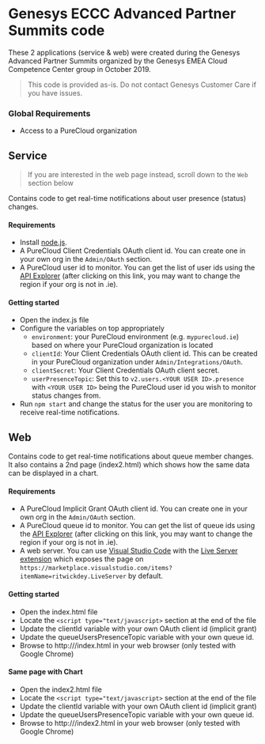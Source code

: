 # Genesys ECCC Advanced Partner Summits code

These 2 applications (service & web) were created during the Genesys Advanced Partner Summits organized by the Genesys EMEA Cloud Competence Center group in October 2019.

>This code is provided as-is. Do not contact Genesys Customer Care if you have issues.

### Global Requirements

* Access to a PureCloud organization

## Service

> If you are interested in the web page instead, scroll down to the `Web` section below

Contains code to get real-time notifications about user presence (status) changes.

#### Requirements

* Install [node.js](https://nodejs.org/).
* A PureCloud Client Credentials OAuth client id. You can create one in your own org in the `Admin/OAuth` section.
* A PureCloud user id to monitor. You can get the list of user ids using the [API Explorer](https://developer.mypurecloud.ie/developer-tools/#/api-explorer) (after clicking on this link, you may want to change the region if your org is not in .ie).

#### Getting started
* Open the index.js file
* Configure the variables on top appropriately
  * `environment`: your PureCloud environment (e.g. `mypurecloud.ie`) based on where your PureCloud organization is located
  * `clientId`: Your Client Credentials OAuth client id. This can be created in your PureCloud organization under `Admin/Integrations/OAuth`.
  * `clientSecret`: Your Client Credentials OAuth client secret.
  * `userPresenceTopic`: Set this to `v2.users.<YOUR USER ID>.presence` with `<YOUR USER ID>` being the PureCloud user id you wish to monitor status changes from.
* Run `npm start` and change the status for the user you are monitoring to receive real-time notifications.

## Web

Contains code to get real-time notifications about queue member changes. It also contains a 2nd page (index2.html) which shows how the same data can be displayed in a chart.

#### Requirements

* A PureCloud Implicit Grant OAuth client id. You can create one in your own org in the `Admin/OAuth` section.
* A PureCloud queue id to monitor. You can get the list of queue ids using the [API Explorer](https://developer.mypurecloud.ie/developer-tools/#/api-explorer) (after clicking on this link, you may want to change the region if your org is not in .ie).
* A web server. You can use [Visual Studio Code](https://code.visualstudio.com/) with the [Live Server extension](https://marketplace.visualstudio.com/items?itemName=ritwickdey.LiveServer) which exposes the page on `https://marketplace.visualstudio.com/items?itemName=ritwickdey.LiveServer` by default.

#### Getting started

* Open the index.html file
* Locate the `<script type="text/javascript>` section at the end of the file
* Update the clientId variable with your own OAuth client id (implicit grant)
* Update the queueUsersPresenceTopic variable with your own queue id.
* Browse to http://<DOMAIN>/index.html in your web browser (only tested with Google Chrome)

#### Same page with Chart

* Open the index2.html file
* Locate the `<script type="text/javascript>` section at the end of the file
* Update the clientId variable with your own OAuth client id (implicit grant)
* Update the queueUsersPresenceTopic variable with your own queue id.
* Browse to http://<DOMAIN>/index2.html in your web browser (only tested with Google Chrome)
